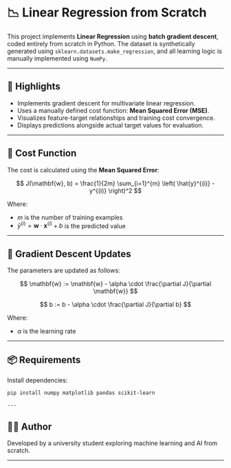 # 📉 Linear Regression from Scratch

This project implements **Linear Regression** using **batch gradient descent**, coded entirely from scratch in Python. The dataset is synthetically generated using `sklearn.datasets.make_regression`, and all learning logic is manually implemented using `NumPy`.

---

## 🚀 Highlights

- Implements gradient descent for multivariate linear regression.
- Uses a manually defined cost function: **Mean Squared Error (MSE)**.
- Visualizes feature-target relationships and training cost convergence.
- Displays predictions alongside actual target values for evaluation.

---

## 📐 Cost Function

The cost is calculated using the **Mean Squared Error**:

$$
J(\mathbf{w}, b) = \frac{1}{2m} \sum_{i=1}^{m} \left( \hat{y}^{(i)} - y^{(i)} \right)^2
$$

Where:
- $m$ is the number of training examples  
- $\hat{y}^{(i)} = \mathbf{w} \cdot \mathbf{x}^{(i)} + b$ is the predicted value

---

## 🔁 Gradient Descent Updates

The parameters are updated as follows:

$$
\mathbf{w} := \mathbf{w} - \alpha \cdot \frac{\partial J}{\partial \mathbf{w}}
$$

$$
b := b - \alpha \cdot \frac{\partial J}{\partial b}
$$

Where:
- $\alpha$ is the learning rate

---

## 📦 Requirements

Install dependencies:

```bash
pip install numpy matplotlib pandas scikit-learn

---
```

## 👨‍💻 Author

Developed by a university student exploring machine learning and AI from scratch.

---
